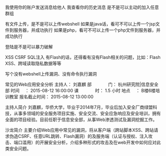 我使用你的账户发送消息给他人
我查看你的历史消息
是不是可以主动的加入任意群组

有文件上传，是不是可以上传webshell
    如果是java话，看可不可以上传一个jsp文件到服务器，并成功执行
    如果是php，看可不可以上传一个php文件到服务器，并成功执行

登陆是不是可以暴力破解

XSS
CSRF
SQL注入
有Flash的话，还得看有没有Flash相关的问题，比如：Flash XSS、跨域读取隐私数据等等

写个没有webshell上传漏洞、没有命令执行漏洞




常见的Web应用安全分析
主持人：    刘嘉麒 部　 　 　 门：   杭州研究院|信息安全部
时间　 ：   2015-08-12 16:00:00 课　 　 　 时：   1.5 小时
地点　 ：   B楼6楼培训教室    报名截止时间： 2015-08-12 13:00:00

主持人简介
刘嘉麒，华侨大学，毕业于2014年7月，毕业后加入安全厂商绿盟科技，从事多领域的安全服务项目实施、安全交流、安全应急响应及安全培训，拥有全面的项目经验。目前任职于信息安全部，从事Web渗透测试及漏洞挖掘工作。
 
沙龙简介
主要介绍Web应用中常见的漏洞，将从客户端（跨站脚本XSS、跨站请求伪造CSRF、任意URL跳转、Flash漏洞）的及服务端（认证与授权、注入攻击、端口滥用）的开展安全分析，介绍多种形式的攻击及在web开发中如何应对此类安全问题。

